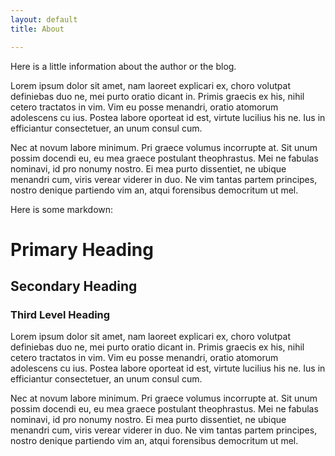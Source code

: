 ```yaml
---
layout: default
title: About

---
```


Here is a little information about the author or the blog.

Lorem ipsum dolor sit amet, nam laoreet explicari ex, choro volutpat definiebas duo ne, mei purto oratio dicant in.
Primis graecis ex his, nihil cetero tractatos in vim. Vim eu posse menandri, oratio atomorum adolescens cu ius. Postea
labore oporteat id est, virtute lucilius his ne. Ius in efficiantur consectetuer, an unum consul cum.

Nec at novum labore minimum. Pri graece volumus incorrupte at. Sit unum possim docendi eu, eu mea graece postulant
theophrastus. Mei ne fabulas nominavi, id pro nonumy nostro. Ei mea purto dissentiet, ne ubique menandri cum, viris
verear viderer in duo. Ne vim tantas partem principes, nostro denique partiendo vim an, atqui forensibus democritum ut
mel.

Here is some markdown:

Primary Heading
===============

Secondary Heading
-----------------

### Third Level Heading

Lorem ipsum dolor sit amet, nam laoreet explicari ex, choro volutpat definiebas duo ne, mei purto oratio dicant in.
Primis graecis ex his, nihil cetero tractatos in vim. Vim eu posse menandri, oratio atomorum adolescens cu ius. Postea
labore oporteat id est, virtute lucilius his ne. Ius in efficiantur consectetuer, an unum consul cum.

Nec at novum labore minimum. Pri graece volumus incorrupte at. Sit unum possim docendi eu, eu mea graece postulant
theophrastus. Mei ne fabulas nominavi, id pro nonumy nostro. Ei mea purto dissentiet, ne ubique menandri cum, viris
verear viderer in duo. Ne vim tantas partem principes, nostro denique partiendo vim an, atqui forensibus democritum ut
mel.

